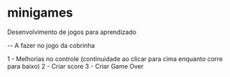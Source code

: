 # minigames
Desenvolvimento de jogos para aprendizado




-- A fazer no jogo da cobrinha

1 - Melhorias no controle (continuidade ao clicar para cima enquanto corre para baixo)
2 - Criar score 
3 - Criar Game Over
